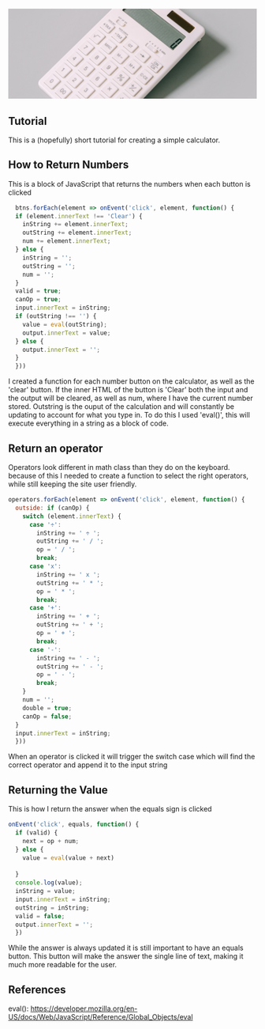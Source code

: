 ![Calculator](assets/img/calculator.jpg "Calculator")

## Tutorial

This is a (hopefully) short tutorial for creating a simple calculator.

## How to Return Numbers
This is a block of JavaScript that returns the numbers when each button is clicked
```JavaScript
  btns.forEach(element => onEvent('click', element, function() {
  if (element.innerText !== 'Clear') {
    inString += element.innerText;
    outString += element.innerText;
    num += element.innerText;
  } else {
    inString = '';
    outString = '';
    num = '';
  }
  valid = true;
  canOp = true;
  input.innerText = inString;
  if (outString !== '') {
    value = eval(outString);
    output.innerText = value;
  } else {
    output.innerText = '';
  }
  }))

```
I created a function for each number button on the calculator, as well as the
'clear' button. If the inner HTML of the button is 'Clear' both the input and
the output will be cleared, as well as num, where I have the current number
stored. Outstring is the ouput of the calculation and will constantly be updating
to account for what you type in. To do this I used 'eval()', this will execute
everything in a string as a block of code.


## Return an operator
Operators look different in math class than they do on the keyboard. because of
this I needed to create a function to select the right operators, while still
keeping the site user friendly.
```JavaScript
operators.forEach(element => onEvent('click', element, function() {
  outside: if (canOp) {
    switch (element.innerText) {
      case '÷':
        inString += ' ÷ ';
        outString += ' / ';
        op = ' / ';
        break;
      case 'x':
        inString += ' x ';
        outString += ' * ';
        op = ' * ';
        break;
      case '+':
        inString += ' + ';
        outString += ' + ';
        op = ' + ';
        break;
      case '-':
        inString += ' - ';
        outString += ' - ';
        op = ' - ';
        break;
    }
    num = '';
    double = true;
    canOp = false;
  }
  input.innerText = inString;
  }))

```
When an operator is clicked it will trigger the switch case
which will find the correct operator and append it to the input string

## Returning the Value
  This is how I return the answer when the equals sign is clicked

```JavaScript
onEvent('click', equals, function() {
  if (valid) {
    next = op + num;
  } else {
    value = eval(value + next)
    
  }
  console.log(value);
  inString = value;
  input.innerText = inString;
  outString = inString;
  valid = false;
  output.innerText = '';
  })

```
While the answer is always updated it is still important to have an equals button.
This button will make the answer the single line of text, making it much more readable for the user.

## References
eval(): https://developer.mozilla.org/en-US/docs/Web/JavaScript/Reference/Global_Objects/eval